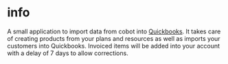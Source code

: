 # info

A small application to import data from cobot into [Quickbooks](http://quickbooks.intuit.com/). It takes care of creating products from your plans and resources as well as imports your customers into Quickbooks. Invoiced items will be added into your account with a delay of 7 days to allow corrections.
